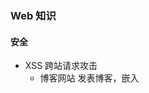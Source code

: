 ### Web 知识

#### 安全

- XSS 跨站请求攻击
  - 博客网站 发表博客，嵌入<script>, 获取cookie 发送到我的服务器
  - 脚本内容，获取cookie， 发送到我的服务器（服务器配合跨域）
  - 解决方法
    - 替换特殊字符串< => &lt；
- XSRF 跨站请求伪造
  - 正在购物，看中商品，产品id 是100
  - 付费接口x xx.com/pay?id=100
  - 发送邮件，但是邮件中隐藏一个<img src = xxx.con/pay?id=200 />
  - 使用post 接口，增加验证

#### http 协议

### Ajax

```javascript
const xhr = new XMLHttpRequest();
xhr.open('GET', 'api',false);
xhr.onreadtstateChange
```

XHR.status

- 2xx - 表示成功处理
- 3xx - 重新定向
- 4xx 客户端请求错误
- 5XX 服务端错误